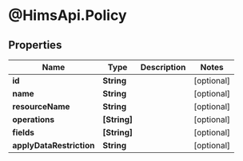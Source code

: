 # @HimsApi.Policy

## Properties

Name | Type | Description | Notes
------------ | ------------- | ------------- | -------------
**id** | **String** |  | [optional] 
**name** | **String** |  | [optional] 
**resourceName** | **String** |  | [optional] 
**operations** | **[String]** |  | [optional] 
**fields** | **[String]** |  | [optional] 
**applyDataRestriction** | **String** |  | [optional] 


